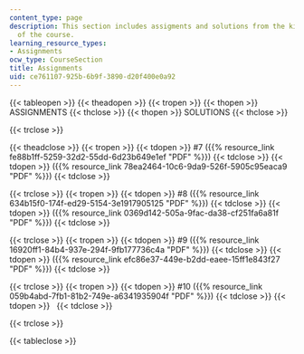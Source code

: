 ```yaml
---
content_type: page
description: This section includes assigments and solutions from the kinetics segment
  of the course.
learning_resource_types:
- Assignments
ocw_type: CourseSection
title: Assignments
uid: ce761107-925b-6b9f-3890-d20f400e0a92
---
```


{{< tableopen >}}
{{< theadopen >}}
{{< tropen >}}
{{< thopen >}}
ASSIGNMENTS
{{< thclose >}}
{{< thopen >}}
SOLUTIONS
{{< thclose >}}

{{< trclose >}}

{{< theadclose >}}
{{< tropen >}}
{{< tdopen >}}
#7 ({{% resource_link fe88b1ff-5259-32d2-55dd-6d23b649e1ef "PDF" %}})
{{< tdclose >}}
{{< tdopen >}}
({{% resource_link 78ea2464-10c6-9da9-526f-5905c95eaca9 "PDF" %}})
{{< tdclose >}}

{{< trclose >}}
{{< tropen >}}
{{< tdopen >}}
#8 ({{% resource_link 634b15f0-174f-ed29-5154-3e1917905125 "PDF" %}})
{{< tdclose >}}
{{< tdopen >}}
({{% resource_link 0369d142-505a-9fac-da38-cf251fa6a81f "PDF" %}})
{{< tdclose >}}

{{< trclose >}}
{{< tropen >}}
{{< tdopen >}}
#9 ({{% resource_link 16920ff1-84b4-937e-294f-9fb177736c4a "PDF" %}})
{{< tdclose >}}
{{< tdopen >}}
({{% resource_link efc86e37-449e-b2dd-eaee-15ff1e843f27 "PDF" %}})
{{< tdclose >}}

{{< trclose >}}
{{< tropen >}}
{{< tdopen >}}
#10 ({{% resource_link 059b4abd-7fb1-81b2-749e-a6341935904f "PDF" %}})
{{< tdclose >}}
{{< tdopen >}}
 
{{< tdclose >}}

{{< trclose >}}

{{< tableclose >}}
